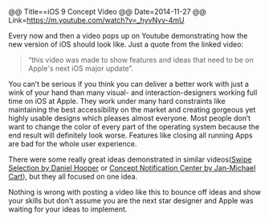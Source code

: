 @@ Title==iOS 9 Concept Video
@@ Date=2014-11-27
@@ Link=https://m.youtube.com/watch?v=_hyvNyv-4mU

Every now and then a video pops up on Youtube demonstrating how the new version of iOS should look like.
Just a quote from the linked video: 

>“this video was made to show features and ideas that need to be on Apple's next iOS major update”. 

You can’t be serious if you think you can deliver a better work with just a wink of your hand than many visual- and interaction-designers working full time on iOS at Apple.
They work under many hard constraints like maintaining the best accessibility on the market and creating gorgeous yet highly usable designs which pleases almost everyone. Most people don’t want to change the color of every part of the operating system because the end result will definitely look worse. Features like closing all running Apps are bad for the whole user experience. 

There were some really great ideas demonstrated in similar videos([Swipe Selection by Daniel Hooper](http://youtu.be/RGQTaHGQ04Q) or [Concept Notification Center by Jan-Michael Cart](http://m.youtube.com/watch?v=SwmLdsHTUZE)), but they all focused on one idea.

Nothing is wrong with posting a video like this to bounce off ideas and show your skills but don't assume you are the next star designer and Apple was waiting for your ideas to implement. 
